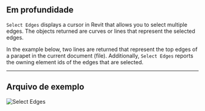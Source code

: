 ## Em profundidade

`Select Edges` displays a cursor in Revit that allows you to select multiple edges. The objects returned are curves or lines that represent the selected edges.

In the example below, two lines are returned that represent the top edges of a parapet in the current document (file). Additionally, `Select Edges` reports the owning element ids of the edges that are selected.

___
## Arquivo de exemplo

![Select Edges](./Dynamo.Nodes.SelectEdges_img.jpg)
